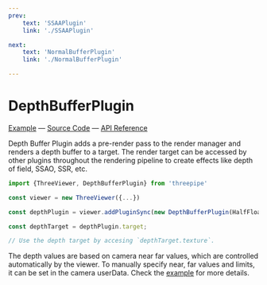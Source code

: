 ```yaml
---
prev: 
    text: 'SSAAPlugin'
    link: './SSAAPlugin'

next: 
    text: 'NormalBufferPlugin'
    link: './NormalBufferPlugin'

---
```


# DepthBufferPlugin

[//]: # (todo: image)

[Example](https://threepipe.org/examples/#depth-buffer-plugin/) &mdash;
[Source Code](https://github.com/repalash/threepipe/blob/master/src/plugins/pipeline/DepthBufferPlugin.ts) &mdash;
[API Reference](https://threepipe.org/docs/classes/DepthBufferPlugin.html)

Depth Buffer Plugin adds a pre-render pass to the render manager and renders a depth buffer to a target. The render target can be accessed by other plugins throughout the rendering pipeline to create effects like depth of field, SSAO, SSR, etc.

```typescript
import {ThreeViewer, DepthBufferPlugin} from 'threepipe'

const viewer = new ThreeViewer({...})

const depthPlugin = viewer.addPluginSync(new DepthBufferPlugin(HalfFloatType))

const depthTarget = depthPlugin.target;

// Use the depth target by accesing `depthTarget.texture`.
```

The depth values are based on camera near far values, which are controlled automatically by the viewer. To manually specify near, far values and limits, it can be set in the camera userData. Check the [example](https://threepipe.org/examples/#depth-buffer-plugin/) for more details.
